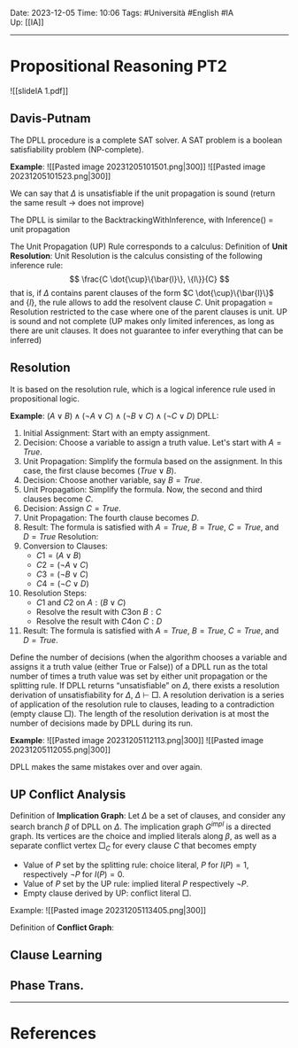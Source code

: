 Date: 2023-12-05
Time: 10:06
Tags: #Università #English #IA  
Up: [[IA]]

---
# Propositional Reasoning PT2


![[slideIA 1.pdf]]

## Davis-Putnam

The DPLL procedure is a complete SAT solver. A SAT problem is a boolean satisfiability problem (NP-complete).

**Example**:
![[Pasted image 20231205101501.png|300]] ![[Pasted image 20231205101523.png|300]]

We can say that $\Delta$ is unsatisfiable if the unit propagation is sound (return the same result -> does not improve)

The DPLL is similar to the BacktrackingWithInference, with Inference() = unit propagation

The Unit Propagation (UP) Rule corresponds to a calculus:
Definition of **Unit Resolution**:
Unit Resolution is the calculus consisting of the following inference rule:
$$
\frac{C \dot{\cup}\{\bar{l}\}, \{l\}}{C}
$$
that is, if $\Delta$ contains parent clauses of the form $C \dot{\cup}\{\bar{l}\}$ and $\{l\}$, the rule allows to add the resolvent clause $C$.
Unit propagation = Resolution restricted to the case where one of the parent clauses is unit.
UP is sound and not complete (UP makes only limited inferences, as long as there are unit clauses. It does not guarantee to infer everything that can be inferred)

## Resolution

It is based on the resolution rule, which is a logical inference rule used in propositional logic.

**Example**:
$(A∨B)∧(¬A∨C)∧(¬B∨C)∧(¬C∨D)$
DPLL:
1. Initial Assignment: Start with an empty assignment.
2. Decision: Choose a variable to assign a truth value. Let's start with $A=True$.
3. Unit Propagation: Simplify the formula based on the assignment. In this case, the first clause becomes $(True∨B)$.
4. Decision: Choose another variable, say $B=True$.
5. Unit Propagation: Simplify the formula. Now, the second and third clauses become $C$.
6. Decision: Assign $C=True$.
7. Unit Propagation: The fourth clause becomes $D$.
8. Result: The formula is satisfied with $A=True$, $B=True$, $C=True$, and $D=True$
Resolution:
1. Conversion to Clauses:
    - $C1​=(A∨B)$
    - $C2​=(¬A∨C)$
    - $C3​=(¬B∨C)$
    - $C4​=(¬C∨D)$
2. Resolution Steps:
    - $C1$​ and $C2$​ on $A: (B∨C)$
    - Resolve the result with $C3$​ on $B: C$
    - Resolve the result with $C4​$ on $C: D$
3. Result: The formula is satisfied with $A=True$, $B=True$, $C=True$, and $D=True$.

Define the number of decisions (when the algorithm chooses a variable and assigns it a truth value (either True or False)) of a DPLL run as the total number of times a truth value was set by either unit propagation or the splitting rule. 
If DPLL returns “unsatisfiable” on $\Delta$, there exists a resolution derivation of unsatisfiability for $\Delta$, $\Delta$ $\vdash$ $\Box$. A resolution derivation is a series of application of the resolution rule to clauses, leading to a contradiction (empty clause $\Box$). The length of the resolution derivation is at most the number of decisions made by DPLL during its run.

**Example**:
![[Pasted image 20231205112113.png|300]] 
![[Pasted image 20231205112055.png|300]]

DPLL makes the same mistakes over and over again.

## UP Conflict Analysis

Definition of **Implication Graph**:
Let $\Delta$ be a set of clauses, and consider any search branch $\beta$ of DPLL on $\Delta$. The implication graph $G^{impl}$ is a directed graph. Its vertices are the choice and implied literals along $\beta$, as well as a separate conflict vertex $\Box_C$ for every clause $C$ that becomes empty

- Value of $P$ set by the splitting rule: choice literal, $P$ for $I(P) = 1$, respectively $¬P$ for $I(P) = 0$. 
- Value of $P$ set by the UP rule: implied literal $P$ respectively $¬P$. 
- Empty clause derived by UP: conflict literal $\Box$.

Example:
![[Pasted image 20231205113405.png|300]] 

Definition of **Conflict Graph**:



## Clause Learning



## Phase Trans.



---
# References
